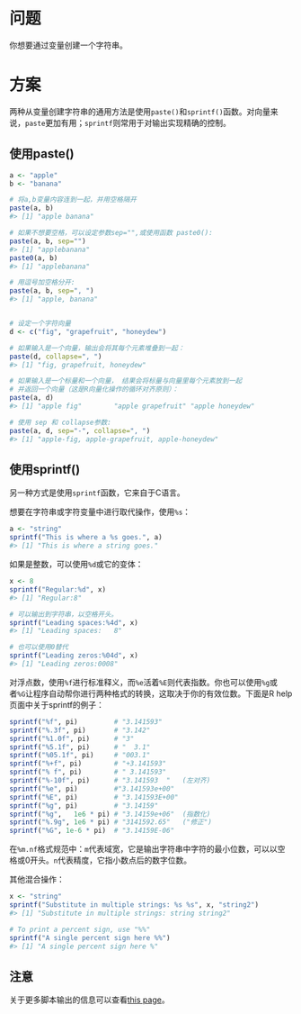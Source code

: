 # 问题

你想要通过变量创建一个字符串。

# 方案

两种从变量创建字符串的通用方法是使用`paste()`和`sprintf()`函数。对向量来说，`paste`更加有用；`sprintf`则常用于对输出实现精确的控制。

## 使用paste()

```R
a <- "apple"
b <- "banana"

# 将a,b变量内容连到一起，并用空格隔开
paste(a, b)
#> [1] "apple banana"

# 如果不想要空格，可以设定参数sep="",或使用函数 paste0():
paste(a, b, sep="")
#> [1] "applebanana"
paste0(a, b)
#> [1] "applebanana"

# 用逗号加空格分开:
paste(a, b, sep=", ")
#> [1] "apple, banana"


# 设定一个字符向量
d <- c("fig", "grapefruit", "honeydew")

# 如果输入是一个向量，输出会将其每个元素堆叠到一起：
paste(d, collapse=", ")
#> [1] "fig, grapefruit, honeydew"

# 如果输入是一个标量和一个向量， 结果会将标量与向量里每个元素放到一起
# 并返回一个向量（这是R向量化操作的循环对齐原则）：
paste(a, d)
#> [1] "apple fig"        "apple grapefruit" "apple honeydew"

# 使用 sep 和 collapse参数:
paste(a, d, sep="-", collapse=", ")
#> [1] "apple-fig, apple-grapefruit, apple-honeydew"
```

## 使用sprintf()

另一种方式是使用`sprintf`函数，它来自于C语言。

想要在字符串或字符变量中进行取代操作，使用`%s`：

```R
a <- "string"
sprintf("This is where a %s goes.", a)
#> [1] "This is where a string goes."
```

如果是整数，可以使用`%d`或它的变体：

```R
x <- 8
sprintf("Regular:%d", x)
#> [1] "Regular:8"

# 可以输出到字符串，以空格开头。
sprintf("Leading spaces:%4d", x)
#> [1] "Leading spaces:   8"

# 也可以使用0替代
sprintf("Leading zeros:%04d", x)
#> [1] "Leading zeros:0008"
```

对浮点数，使用`%f`进行标准释义，而`%e`活着`%E`则代表指数。你也可以使用`%g`或者`%G`让程序自动帮你进行两种格式的转换，这取决于你的有效位数。下面是R help页面中关于sprintf的例子：

```R
sprintf("%f", pi)         # "3.141593"
sprintf("%.3f", pi)       # "3.142"
sprintf("%1.0f", pi)      # "3"
sprintf("%5.1f", pi)      # "  3.1"
sprintf("%05.1f", pi)     # "003.1"
sprintf("%+f", pi)        # "+3.141593"
sprintf("% f", pi)        # " 3.141593"
sprintf("%-10f", pi)      # "3.141593  "   (左对齐)
sprintf("%e", pi)         #"3.141593e+00"
sprintf("%E", pi)         # "3.141593E+00"
sprintf("%g", pi)         # "3.14159"
sprintf("%g",   1e6 * pi) # "3.14159e+06"  (指数化)
sprintf("%.9g", 1e6 * pi) # "3141592.65"   ("修正")
sprintf("%G", 1e-6 * pi)  # "3.14159E-06"
```

在`%m.nf`格式规范中：`m`代表域宽，它是输出字符串中字符的最小位数，可以以空格或0开头。`n`代表精度，它指小数点后的数字位数。

其他混合操作：

```R
x <- "string"
sprintf("Substitute in multiple strings: %s %s", x, "string2")
#> [1] "Substitute in multiple strings: string string2"

# To print a percent sign, use "%%"
sprintf("A single percent sign here %%")
#> [1] "A single percent sign here %"
```

## 注意

关于更多脚本输出的信息可以查看[this page](http://www.cookbook-r.com/Data_input_and_output/Writing_text_and_output_from_analyses_to_a_file)。